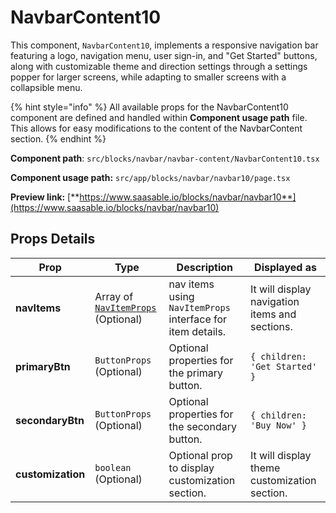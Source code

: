 # NavbarContent10

This component, `NavbarContent10`, implements a responsive navigation bar featuring a logo, navigation menu, user sign-in, and "Get Started" buttons, along with customizable theme and direction settings through a settings popper for larger screens, while adapting to smaller screens with a collapsible menu.

{% hint style="info" %}
All available props for the NavbarContent10 component are defined and handled within **Component usage path** file. This allows for easy modifications to the content of the NavbarContent section.
{% endhint %}

**Component path**: `src/blocks/navbar/navbar-content/NavbarContent10.tsx`

**Component usage path:**  `src/app/blocks/navbar/navbar10/page.tsx`

**Preview link:** [**https://www.saasable.io/blocks/navbar/navbar10**](https://www.saasable.io/blocks/navbar/navbar10)

## Props Details

| Prop              | Type                                                               | Description                                                | Displayed as                                   |
| ----------------- | ------------------------------------------------------------------ | ---------------------------------------------------------- | ---------------------------------------------- |
| **navItems**      | Array of [`NavItemProps`](../navmenu.md#navitems-props) (Optional) | nav items using `NavItemProps` interface for item details. | It will display navigation items and sections. |
| **primaryBtn**    | `ButtonProps` (Optional)                                           | Optional properties for the primary button.                | `{ children: 'Get Started' }`                  |
| **secondaryBtn**  | `ButtonProps` (Optional)                                           | Optional properties for the secondary button.              | `{ children: 'Buy Now' }`                      |
| **customization** | `boolean` (Optional)                                               | Optional prop to display customization section.            | It will display theme customization section.   |
